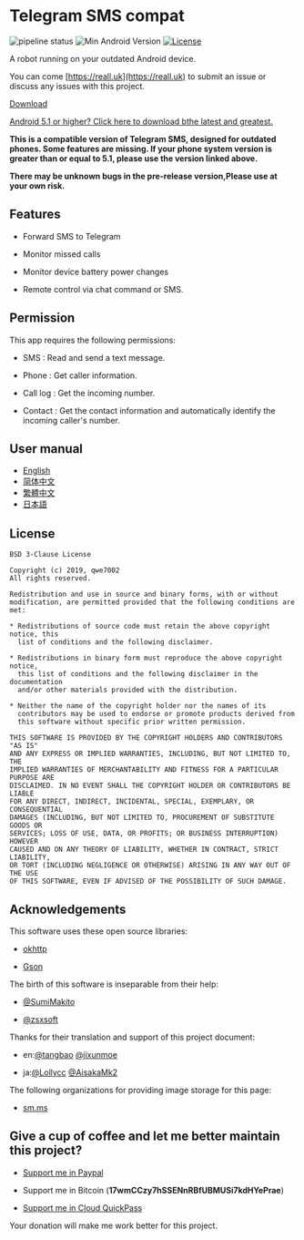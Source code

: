 # Telegram SMS compat

![pipeline status](https://badges.git.reallct.com/qwe7002/telegram-sms_outdated_android/badges/master/pipeline.svg)
![Min Android Version](https://img.shields.io/badge/Min%20Android%20Version-4.0.0+-red.svg)
[![License](https://img.shields.io/badge/License-BSD%203--Clause-blue.svg)](https://github.com/qwe7002/telegram-sms-compat/blob/master/LICENSE)

A robot running on your outdated Android device. 

You can come [https://reall.uk](https://reall.uk) to submit an issue or discuss any issues with this project.

[Download](https://github.com/qwe7002/telegram-sms-compat/releases)

[Android 5.1 or higher? Click here to download bthe latest and greatest.](https://github.com/qwe7002/telegram-sms)

**This is a compatible version of Telegram SMS, designed for outdated phones. Some features are missing. If your phone system version is greater than or equal to 5.1, please use the version linked above.**

**There may be unknown bugs in the pre-release version,Please use at your own risk.**

## Features

- Forward SMS to Telegram

- Monitor missed calls

- Monitor device battery power changes

- Remote control via chat command or SMS.

## Permission

This app requires the following permissions:

- SMS : Read and send a text message.

- Phone : Get caller information.

- Call log : Get the incoming number.

- Contact : Get the contact information and automatically identify the incoming caller's number.


## User manual

- [English](https://github.com/qwe7002/telegram-sms/wiki/User_manual)
- [简体中文](https://github.com/qwe7002/telegram-sms/wiki/用户手册)
- [繁體中文](https://github.com/qwe7002/telegram-sms/wiki/用戶手冊)
- [日本語](https://github.com/qwe7002/telegram-sms/wiki/マニュアル)

## License

```
BSD 3-Clause License

Copyright (c) 2019, qwe7002
All rights reserved.

Redistribution and use in source and binary forms, with or without
modification, are permitted provided that the following conditions are met:

* Redistributions of source code must retain the above copyright notice, this
  list of conditions and the following disclaimer.

* Redistributions in binary form must reproduce the above copyright notice,
  this list of conditions and the following disclaimer in the documentation
  and/or other materials provided with the distribution.

* Neither the name of the copyright holder nor the names of its
  contributors may be used to endorse or promote products derived from
  this software without specific prior written permission.

THIS SOFTWARE IS PROVIDED BY THE COPYRIGHT HOLDERS AND CONTRIBUTORS "AS IS"
AND ANY EXPRESS OR IMPLIED WARRANTIES, INCLUDING, BUT NOT LIMITED TO, THE
IMPLIED WARRANTIES OF MERCHANTABILITY AND FITNESS FOR A PARTICULAR PURPOSE ARE
DISCLAIMED. IN NO EVENT SHALL THE COPYRIGHT HOLDER OR CONTRIBUTORS BE LIABLE
FOR ANY DIRECT, INDIRECT, INCIDENTAL, SPECIAL, EXEMPLARY, OR CONSEQUENTIAL
DAMAGES (INCLUDING, BUT NOT LIMITED TO, PROCUREMENT OF SUBSTITUTE GOODS OR
SERVICES; LOSS OF USE, DATA, OR PROFITS; OR BUSINESS INTERRUPTION) HOWEVER
CAUSED AND ON ANY THEORY OF LIABILITY, WHETHER IN CONTRACT, STRICT LIABILITY,
OR TORT (INCLUDING NEGLIGENCE OR OTHERWISE) ARISING IN ANY WAY OUT OF THE USE
OF THIS SOFTWARE, EVEN IF ADVISED OF THE POSSIBILITY OF SUCH DAMAGE.
```

## Acknowledgements

This software uses these open source libraries:

- [okhttp](https://github.com/square/okhttp)

- [Gson](https://github.com/google/gson)

The birth of this software is inseparable from their help:

- [@SumiMakito](https://github.com/SumiMakito)

- [@zsxsoft](https://github.com/zsxsoft)

Thanks for their translation and support of this project document:

- en:[@tangbao](https://github.com/tangbao) [@jixunmoe](https://github.com/jixunmoe)

- ja:[@Lollycc](https://github.com/lollycc) [@AisakaMk2](https://github.com/AisakaMk2)

The following organizations for providing image storage for this page:

- [sm.ms](https://sm.ms)

## Give a cup of coffee and let me better maintain this project?

- [Support me in Paypal](https://paypal.me/nicoranshi)

- Support me in Bitcoin (**17wmCCzy7hSSENnRBfUBMUSi7kdHYePrae**)

- [Support me in Cloud QuickPass](https://static.reallct.com/2019/02/21/5c6d812840bac.png)

Your donation will make me work better for this project.